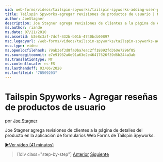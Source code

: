 ```yaml
---
uid: web-forms/videos/tailspin-spyworks/tailspin-spyworks-adding-user-product-reviews
title: Tailspin Spyworks-agregar revisiones de productos de usuario | Microsoft Docs
author: JoeStagner
description: Joe Stagner agrega revisiones de clientes a la página de detalles del producto en la aplicación de formularios Web Forms de Tailspin Spyworks.
ms.author: riande
ms.date: 07/21/2010
ms.assetid: b2e8c3af-7dcf-432b-b01b-4740bcb00897
msc.legacyurl: /web-forms/videos/tailspin-spyworks/tailspin-spyworks-adding-user-product-reviews
msc.type: video
ms.openlocfilehash: 79ab3ef3d8fa0ba7eac2ff18092fd360e7296f85
ms.sourcegitcommit: e7e91932a6e91a63e2e46417626f39d6b244a3ab
ms.translationtype: MT
ms.contentlocale: es-ES
ms.lasthandoff: 03/06/2020
ms.locfileid: "78509203"
---
```

# <a name="tailspin-spyworks---adding-user-product-reviews"></a>Tailspin Spyworks - Agregar reseñas de productos de usuario

por [Joe Stagner](https://github.com/JoeStagner)

Joe Stagner agrega revisiones de clientes a la página de detalles del producto en la aplicación de formularios Web Forms de Tailspin Spyworks.

[&#9654;Ver vídeo (41 minutos)](https://channel9.msdn.com/Blogs/ASP-NET-Site-Videos/tailspin-spyworks-adding-user-product-reviews)

> [!div class="step-by-step"]
> [Anterior](tailspin-spyworks-final-check-out.md)
> [Siguiente](tailspin-spyworks-displaying-user-reviews.md)
